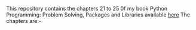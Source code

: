 This repository contains the chapters 21 to 25 0f my book Python Programming: Problem Solving, Packages and Libraries available 
[here](https://www.amazon.in/Python-Programming-Problem-Packages-Libraries/dp/9353168007/ref=sr_1_2?dchild=1&qid=1588813224&refinements=p_27%3AGupta+Biswas&s=books&sr=1-2 "Book on Amazon")
The chapters are:- 
